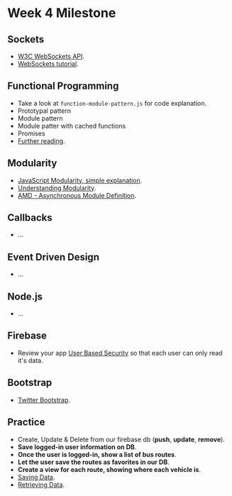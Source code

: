 Week 4 Milestone
===================

## Sockets

* [W3C WebSockets API](http://dev.w3.org/html5/websockets/).
* [WebSockets tutorial](http://www.html5rocks.com/es/tutorials/websockets/basics/).

## Functional Programming

* Take a look at `function-module-pattern.js` for code explanation.
* Prototypal pattern
* Module pattern
* Module patter with cached functions
* Promises
* [Further reading](http://eloquentjavascript.net/1st_edition/chapter6.html).

## Modularity

* [JavaScript Modularity, simple explanation](https://spring.io/blog/2014/04/11/javascript-modularity-without-the-buzzwords).
* [Understanding Modularity](http://eloquentjavascript.net/1st_edition/chapter9.html).
* [AMD - Asynchronous Module Definition](http://addyosmani.com/writing-modular-js/).

## Callbacks

* ...

## Event Driven Design

* ...

## Node.js

* ...

## Firebase

* Review your app [User Based Security](https://www.firebase.com/docs/security/guide/user-security.html) so that each user can only read it's data.

## Bootstrap

* [Twitter Bootstrap](http://www.getbootstrap.com/).

## Practice

* Create, Update & Delete from our firebase db (__push__, __update__, __remove__).
 * __Save logged-in user information on DB__.
 * __Once the user is logged-in, show a list of bus routes__.
 * __Let the user save the routes as favorites in our DB__.
 * __Create a view for each route, showing where each vehicle is__.
 * [Saving Data](https://www.firebase.com/docs/web/guide/saving-data.html).
 * [Retrieving Data](https://www.firebase.com/docs/web/guide/retrieving-data.html).